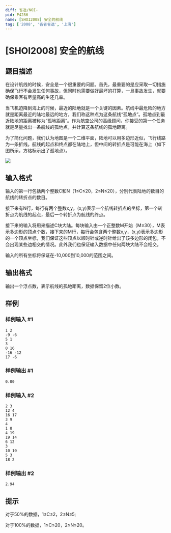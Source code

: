 ```yaml
---
diff: 省选/NOI-
pid: P4286
name: [SHOI2008] 安全的航线
tag: ['2008', '各省省选', '上海']
---
```

# [SHOI2008] 安全的航线
## 题目描述

在设计航线的时候，安全是一个很重要的问题。首先，最重要的是应采取一切措施确保飞行不会发生任何事故，但同时也需要做好最坏的打算，一旦事故发生，就要确保乘客有尽量高的生还几率。

当飞机迫降到海上的时候，最近的陆地就是一个关键的因素。航线中最危险的地方就是距离最近的陆地最远的地方，我们称这种点为这条航线“孤地点”。孤地点到最近陆地的距离被称为“孤地距离”。作为航空公司的高级顾问，你接受的第一个任务就是尽量找出一条航线的孤地点，并计算这条航线的孤地距离。

为了简化问题，我们认为地图是一个二维平面，陆地可以用多边形近似，飞行线路为一条折线。航线的起点和终点都在陆地上，但中间的转折点是可能在海上（如下图所示，方格标示出了孤地点）。

![](https://cdn.luogu.com.cn/upload/pic/15457.png)
## 输入格式

输入的第一行包括两个整数C和N（1≤C≤20，2≤N≤20），分别代表陆地的数目的航线的转折点的数目。

接下来有N行，每行有两个整数x,y。(x,y)表示一个航线转折点的坐标，第一个转折点为航线的起点，最后一个转折点为航线的终点。

接下来的输入将用来描述C块大陆。每块输入由一个正整数M开始（M≤30），M表示多边形的顶点个数，接下来的M行，每行会包含两个整数x,y，(x,y)表示多边形的一个顶点坐标，我们保证这些顶点以顺时针或逆时针给出了该多边形的闭包，不会出现某些边相交的情况。此外我们也保证输入数据中任何两块大陆不会相交。

输入的所有坐标将保证在-10,000到10,000的范围之间。
## 输出格式

输出一个浮点数，表示航线的孤地距离，数据保留2位小数。
## 样例

### 样例输入 #1
```
1 2
-9 -6
5 1
3
0 16
-16 -12
17 -6
```
### 样例输出 #1
```
0.00
```
### 样例输入 #2
```
2 3
12 4
16 17
3 9
4
1 0
4 19
19 14
6 12
3
10 10
5 3
18 2
```
### 样例输出 #2
```
2.94
```
## 提示

对于50%的数据，1≤C≤2，2≤N≤5;

对于100%的数据，1≤C≤20，2≤N≤20。

